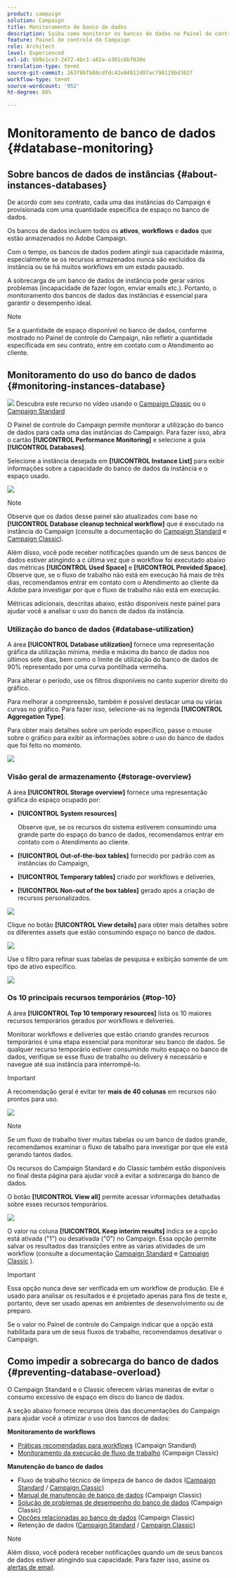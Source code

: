 ```yaml
---
product: campaign
solution: Campaign
title: Monitoramento de banco de dados
description: Saiba como monitorar os bancos de dados no Painel de controle do Campaign
feature: Painel de controle do Campaign
role: Architect
level: Experienced
exl-id: bb9e1ce3-2472-4bc1-a82a-a301c6bf830e
translation-type: tm+mt
source-git-commit: 263f86fb08cdfdc42e84812d07ac790119bd302f
workflow-type: tm+mt
source-wordcount: '952'
ht-degree: 86%

---
```


# Monitoramento de banco de dados {#database-monitoring}

## Sobre bancos de dados de instâncias {#about-instances-databases}

De acordo com seu contrato, cada uma das instâncias do Campaign é provisionada com uma quantidade específica de espaço no banco de dados.

Os bancos de dados incluem todos os **ativos**, **workflows** e **dados** que estão armazenados no Adobe Campaign.

Com o tempo, os bancos de dados podem atingir sua capacidade máxima, especialmente se os recursos armazenados nunca são excluídos da instância ou se há muitos workflows em um estado pausado.

A sobrecarga de um banco de dados de instância pode gerar vários problemas (incapacidade de fazer logon, enviar emails etc.). Portanto, o monitoramento dos bancos de dados das instâncias é essencial para garantir o desempenho ideal.

>[!NOTE]
>
>Se a quantidade de espaço disponível no banco de dados, conforme mostrado no Painel de controle do Campaign, não refletir a quantidade especificada em seu contrato, entre em contato com o Atendimento ao cliente.

## Monitoramento do uso do banco de dados {#monitoring-instances-database}

![](assets/do-not-localize/how-to-video.png) Descubra este recurso no vídeo usando o [Campaign Classic](https://experienceleague.adobe.com/docs/campaign-classic-learn/control-panel/performance-monitoring/monitoring-databases.html?lang=pt-BR#performance-monitoring) ou o [Campaign Standard](https://experienceleague.adobe.com/docs/campaign-standard-learn/control-panel/performance-monitoring/monitoring-databases.html?lang=pt-BR#performance-monitoring)

O Painel de controle do Campaign permite monitorar a utilização do banco de dados para cada uma das instâncias do Campaign. Para fazer isso, abra o cartão **[!UICONTROL Performance Monitoring]** e selecione a guia **[!UICONTROL Databases]**.

Selecione a instância desejada em **[!UICONTROL Instance List]** para exibir informações sobre a capacidade do banco de dados da instância e o espaço usado.

![](assets/databases_dashboard.png)

>[!NOTE]
>
>Observe que os dados desse painel são atualizados com base no **[!UICONTROL Database cleanup technical workflow]** que é executado na instância do Campaign (consulte a documentação do [Campaign Standard](https://experienceleague.adobe.com/docs/campaign-standard/using/administrating/application-settings/technical-workflows.html?lang=pt-BR#administrating) e [Campaign Classic](https://experienceleague.adobe.com/docs/campaign-classic/using/monitoring-campaign-classic/data-processing/database-cleanup-workflow.html?lang=pt-BR)).
>
>Além disso, você pode receber notificações quando um de seus bancos de dados estiver atingindo a c última vez que o workflow foi executado abaixo das métricas **[!UICONTROL Used Space]** e **[!UICONTROL Provided Space]**. Observe que, se o fluxo de trabalho não está em execução há mais de três dias, recomendamos entrar em contato com o Atendimento ao cliente da Adobe para investigar por que o fluxo de trabalho não está em execução.

Métricas adicionais, descritas abaixo, estão disponíveis neste painel para ajudar você a analisar o uso do banco de dados da instância.

### Utilização do banco de dados {#database-utilization}

A área **[!UICONTROL Database utilization]** fornece uma representação gráfica da utilização mínima, média e máxima do banco de dados nos últimos sete dias, bem como o limite de utilização do banco de dados de 90% representado por uma curva pontilhada vermelha.

Para alterar o período, use os filtros disponíveis no canto superior direito do gráfico.

Para melhorar a compreensão, também é possível destacar uma ou várias curvas no gráfico. Para fazer isso, selecione-as na legenda **[!UICONTROL Aggregation Type]**.

Para obter mais detalhes sobre um período específico, passe o mouse sobre o gráfico para exibir as informações sobre o uso do banco de dados que foi feito no momento.

![](assets/databases_dashboard_detail.png)

### Visão geral de armazenamento {#storage-overview}

A área **[!UICONTROL Storage overview]** fornece uma representação gráfica do espaço ocupado por:

* **[!UICONTROL System resources]**

   Observe que, se os recursos do sistema estiverem consumindo uma grande parte do espaço do banco de dados, recomendamos entrar em contato com o Atendimento ao cliente.

* **[!UICONTROL Out-of-the-box tables]** fornecido por padrão com as instâncias do Campaign,
* **[!UICONTROL Temporary tables]** criado por workflows e deliveries,
* **[!UICONTROL Non-out of the box tables]** gerado após a criação de recursos personalizados.

![](assets/database-storage-overview.png)

Clique no botão **[!UICONTROL View details]** para obter mais detalhes sobre os diferentes assets que estão consumindo espaço no banco de dados.

![](assets/database-storage-details.png)

Use o filtro para refinar suas tabelas de pesquisa e exibição somente de um tipo de ativo específico.

![](assets/database-storage-overview-filter.png)

### Os 10 principais recursos temporários {#top-10}

A área **[!UICONTROL Top 10 temporary resources]** lista os 10 maiores recursos temporários gerados por workflows e deliveries.

Monitorar workflows e deliveries que estão criando grandes recursos temporários é uma etapa essencial para monitorar seu banco de dados. Se qualquer recurso temporário estiver consumindo muito espaço no banco de dados, verifique se esse fluxo de trabalho ou delivery é necessário e navegue até sua instância para interrompê-lo.

>[!IMPORTANT]
>
>A recomendação geral é evitar ter **mais de 40 colunas** em recursos não prontos para uso.

![](assets/database-top10.png)

>[!NOTE]
>
>Se um fluxo de trabalho tiver muitas tabelas ou um banco de dados grande, recomendamos examinar o fluxo de tabalho para investigar por que ele está gerando tantos dados.
>
>Os recursos do Campaign Standard e do Classic também estão disponíveis no final desta página para ajudar você a evitar a sobrecarga do banco de dados.

O botão **[!UICONTROL View all]** permite acessar informações detalhadas sobre esses recursos temporários.

![](assets/database-top10-view.png)

O valor na coluna **[!UICONTROL Keep interim results]** indica se a opção está ativada (&quot;1&quot;) ou desativada (&quot;0&quot;) no Campaign. Essa opção permite salvar os resultados das transições entre as várias atividades de um workflow (consulte a documentação [Campaign Standard](https://experienceleague.adobe.com/docs/campaign-standard/using/managing-processes-and-data/executing-a-workflow/managing-execution-options.html?lang=pt-BR) e [Campaign Classic](https://experienceleague.adobe.com/docs/campaign-classic/using/automating-with-workflows/general-operation/workflow-best-practices.html?lang=pt-BR#logs) ).

>[!IMPORTANT]
>
>Essa opção nunca deve ser verificada em um workflow de produção. Ele é usado para analisar os resultados e é projetado apenas para fins de teste e, portanto, deve ser usado apenas em ambientes de desenvolvimento ou de preparo.
>
>Se o valor no Painel de controle do Campaign indicar que a opção está habilitada para um de seus fluxos de trabalho, recomendamos desativar o Campaign.

## Como impedir a sobrecarga do banco de dados {#preventing-database-overload}

O Campaign Standard e o Classic oferecem várias maneiras de evitar o consumo excessivo de espaço em disco do banco de dados.

A seção abaixo fornece recursos úteis das documentações do Campaign para ajudar você a otimizar o uso dos bancos de dados:

**Monitoramento de workflows**

* [Práticas recomendadas para workflows](https://experienceleague.adobe.com/docs/campaign-standard/using/managing-processes-and-data/workflow-general-operation/best-practices-workflows.html?lang=pt-BR) (Campaign Standard)
* [Monitoramento da execução de fluxo de trabalho](https://experienceleague.adobe.com/docs/campaign-classic/using/automating-with-workflows/monitoring-workflows/monitoring-workflow-execution.html?lang=pt-BR) (Campaign Classic)

**Manutenção do banco de dados**

* Fluxo de trabalho técnico de limpeza de banco de dados ([Campaign Standard](https://docs.adobe.com/help/en/campaign-standard/using/administrating/application-settings/technical-workflows.html#list-of-technical-workflows) / [Campaign Classic](https://docs.adobe.com/help/en/campaign-classic/using/monitoring-campaign-classic/data-processing/database-cleanup-workflow.html))
* [Manual de manutenção de banco de dados](https://experienceleague.adobe.com/docs/campaign-classic/using/monitoring-campaign-classic/database-maintenance/recommendations.html?lang=pt-BR) (Campaign Classic)
* [Solução de problemas de desempenho do banco de dados](https://experienceleague.adobe.com/docs/campaign-classic/using/monitoring-campaign-classic/troubleshooting-toc/database-issues-toc/database-performances.html?lang=pt-BR) (Campaign Classic)
* [Opções relacionadas ao banco de dados](https://experienceleague.adobe.com/docs/campaign-classic/using/installing-campaign-classic/appendices/configuring-campaign-options.html?lang=pt-BR#database) (Campaign Classic)
* Retenção de dados ([Campaign Standard](https://experienceleague.adobe.com/docs/campaign-standard/using/administrating/application-settings/data-retention.html?lang=pt-BR#administrating) / [Campaign Classic](https://experienceleague.adobe.com/docs/campaign-classic/using/configuring-campaign-classic/data-model/data-model-best-practices.html?lang=pt-BR#data-retention))

>[!NOTE]
>
>Além disso, você poderá receber notificações quando um de seus bancos de dados estiver atingindo sua capacidade. Para fazer isso, assine os [alertas de email](../../performance-monitoring/using/email-alerting.md).
